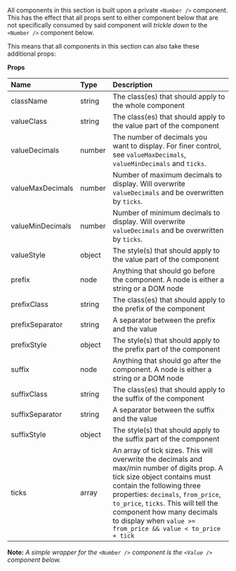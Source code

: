 All components in this section is built upon a private `<Number />` component. This has the effect that all props sent to either component below that are not specifically consumed by said component will *trickle down* to the `<Number />` component below.

This means that all components in this section can also take these additional props:

**Props**

| Name            | Type           | Description |
| :-------------- | :------------- | :---------- |
| className       | string         | The class(es) that should apply to the whole component |
| valueClass      | string         | The class(es) that should apply to the value part of the component |
| valueDecimals   | number         | The number of decimals you want to display. For finer control, see `valueMaxDecimals`, `valueMinDecimals` and `ticks`. |
| valueMaxDecimals| number         | Number of maximum decimals to display. Will overwrite `valueDecimals` and be overwritten by `ticks`. |
| valueMinDecimals| number         | Number of minimum decimals to display. Will overwrite `valueDecimals` and be overwritten by `ticks`. |
| valueStyle      | object         | The style(s) that should apply to the value part of the component |
| prefix          | node           | Anything that should go before the component. A node is either a string or a DOM node |
| prefixClass     | string         | The class(es) that should apply to the prefix of the component |
| prefixSeparator | string         | A separator between the prefix and the value |
| prefixStyle     | object         | The style(s) that should apply to the prefix part of the component |
| suffix          | node           | Anything that should go after the component. A node is either a string or a DOM node |
| suffixClass     | string         | The class(es) that should apply to the suffix of the component |
| suffixSeparator | string         | A separator between the suffix and the value |
| suffixStyle     | object         | The style(s) that should apply to the suffix part of the component |
| ticks           | array          | An array of tick sizes. This will overwrite the decimals and max/min number of digits prop. A tick size object contains must contain the following three properties: `decimals`, `from_price`, `to_price`, `ticks`. This will tell the component how many decimals to display when `value >= from_price && value < to_price + tick` |

**Note:** *A simple wrapper for the `<Number />` component is the `<Value />` component below.*
